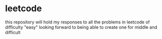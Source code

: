 # leetcode
this repository will hold my responses to all the problems in leetcode of difficulty "easy"
looking forward to being able to create one for middle and difficult
